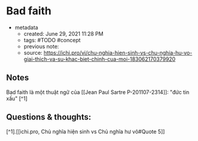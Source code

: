 # Bad faith

- metadata
	- created: June 29, 2021 11:28 PM
	- tags: #TODO #concept 
	- previous note:
	- source: https://ichi.pro/vi/chu-nghia-hien-sinh-vs-chu-nghia-hu-vo-giai-thich-va-su-khac-biet-chinh-cua-moi-183062170379920

## Notes
Bad faith là một thuật ngữ của [[Jean Paul Sartre P-201107-2314]]: "đức tin xấu"  [^1]
## Questions & thoughts:

[^1].[[ichi.pro, Chủ nghĩa hiện sinh vs Chủ nghĩa hư vô#Quote 5]]


